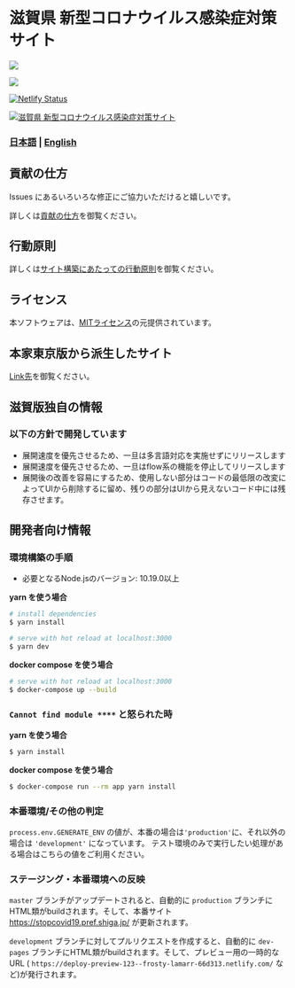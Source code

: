 # 滋賀県 新型コロナウイルス感染症対策サイト

![](https://github.com/shiga-pref-org/covid19/workflows/production%20deploy/badge.svg)

![](https://github.com/shiga-pref-org/covid19/workflows/development%20deploy/badge.svg)


[![Netlify Status](https://api.netlify.com/api/v1/badges/9a8952b2-4514-4dd1-88e6-751c364b3df7/deploy-status)]((https://app.netlify.com/sites/happy-roentgen-86f936/deploys))

[![滋賀県 新型コロナウイルス感染症対策サイト](https://github.com/Shiga-pref-org/covid19/raw/development/static/ogp.png)](https://stopcovid19.pref.shiga.jp/)

### [日本語](./README.md) | [English](./README_EN.md)


## 貢献の仕方
Issues にあるいろいろな修正にご協力いただけると嬉しいです。

詳しくは[貢献の仕方](./.github/CONTRIBUTING.md)を御覧ください。

 
## 行動原則
詳しくは[サイト構築にあたっての行動原則](./.github/CODE_OF_CONDUCT.md)を御覧ください。

## ライセンス
本ソフトウェアは、[MITライセンス](./LICENSE.txt)の元提供されています。

## 本家東京版から派生したサイト

[Link先](./forkedSites.md)を御覧ください。


## 滋賀版独自の情報

### 以下の方針で開発しています
- 展開速度を優先させるため、一旦は多言語対応を実施せずにリリースします
- 展開速度を優先させるため、一旦はflow系の機能を停止してリリースします
- 展開後の改善を容易にするため、使用しない部分はコードの最低限の改変によってUIから削除するに留め、残りの部分はUIから見えないコード中には残存させます。

## 開発者向け情報

### 環境構築の手順

- 必要となるNode.jsのバージョン: 10.19.0以上

**yarn を使う場合**
```bash
# install dependencies
$ yarn install

# serve with hot reload at localhost:3000
$ yarn dev
```

**docker compose を使う場合**
```bash
# serve with hot reload at localhost:3000
$ docker-compose up --build
```

### `Cannot find module ****` と怒られた時

**yarn を使う場合**
```bash
$ yarn install
```

**docker compose を使う場合**
```bash
$ docker-compose run --rm app yarn install
```

### 本番環境/その他の判定

`process.env.GENERATE_ENV` の値が、本番の場合は`'production'`に、それ以外の場合は `'development'` になっています。
テスト環境のみで実行したい処理がある場合はこちらの値をご利用ください。

### ステージング・本番環境への反映



 `master` ブランチがアップデートされると、自動的に `production` ブランチにHTML類がbuildされます。そして、本番サイト https://stopcovid19.pref.shiga.jp/ が更新されます。

`development` ブランチに対してプルリクエストを作成すると、自動的に `dev-pages` ブランチにHTML類がbuildされます。そして、プレビュー用の一時的なURL ( `https://deploy-preview-123--frosty-lamarr-66d313.netlify.com/` など)が発行されます。
